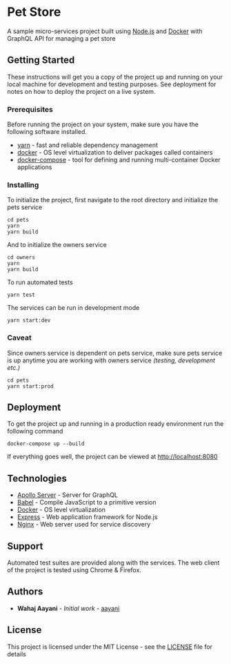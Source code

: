# Pet Store

A sample micro-services project built using [Node.js](https://nodejs.org) and [Docker](https://docker.com) with GraphQL API for managing a pet store

## Getting Started

These instructions will get you a copy of the project up and running on your local machine for development and testing purposes. See deployment for notes on how to deploy the project on a live system.

### Prerequisites

Before running the project on your system, make sure you have the following software installed.

- [yarn](https://yarnpkg.com) - fast and reliable dependency management
- [docker](https://docker.com) - OS level virtualization to deliver packages called containers
- [docker-compose](https://docs.docker.com/compose) - tool for defining and running multi-container Docker applications

### Installing

To initialize the project, first navigate to the root directory and initialize the pets service

```
cd pets
yarn
yarn build
```

And to initialize the owners service

```
cd owners
yarn
yarn build
```

To run automated tests

```
yarn test
```

The services can be run in development mode

```
yarn start:dev
```

### Caveat

Since owners service is dependent on pets service, make sure pets service is up anytime you are working with owners service _(testing, development etc.)_

```
cd pets
yarn start:prod
```

## Deployment

To get the project up and running in a production ready environment run the following command

```
docker-compose up --build
```

If everything goes well, the project can be viewed at [http://localhost:8080](http://localhost:8080)

## Technologies

- [Apollo Server](https://www.apollographql.com/docs/apollo-server) - Server for GraphQL
- [Babel](https://babeljs.io) - Compile JavaScript to a primitive version
- [Docker](https://docker.com) - OS level virtualization
- [Express](https://expressjs.com) - Web application framework for Node.js
- [Nginx](https://nginx.com) - Web server used for service discovery

## Support

Automated test suites are provided along with the services. The web client of the project is tested using Chrome & Firefox.

## Authors

- **Wahaj Aayani** - _Initial work_ - [aayani](https://github.com/aayani)

## License

This project is licensed under the MIT License - see the [LICENSE](LICENSE) file for details
